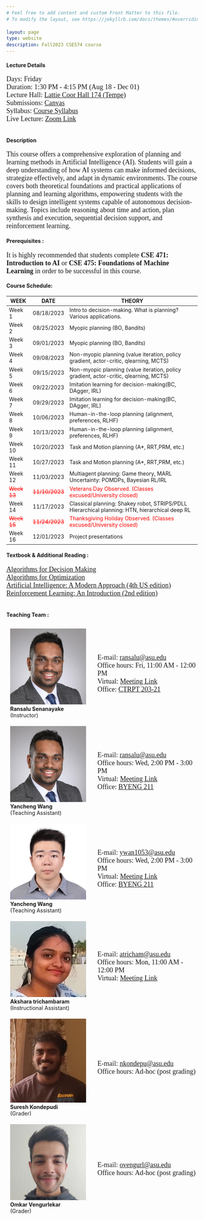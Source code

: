 ```yaml
---
# Feel free to add content and custom Front Matter to this file.
# To modify the layout, see https://jekyllrb.com/docs/themes/#overriding-theme-defaults

layout: page
type: website
description: Fall2023 CSE574 course
---
```

#### Lecture Details 
<font size='4' face='Times New Roman'>Days: Friday<br>
Duration: 1:30 PM - 4:15 PM (Aug 18 - Dec 01)<br>
Lecture Hall: <a href='http://www.asu.edu/map/interactive/?psCode=COOR' target='_blank'>Lattie Coor Hall 174 (Tempe)</a><br>
Submissions: <a href='https://canvas.asu.edu/courses/155869' target='_blank'>Canvas</a>
  <br>
Syllabus: <a href='https://canvas.asu.edu/courses/155869/files/folder/Syllabus' target='_blank'>Course Syllabus</a> <br>
Live Lecture: <a href='https://asu.zoom.us/j/84935914427' target='_blank'>Zoom Link</a> <br>
 </font>
  <br>
#### Description
<font size='4' face='Times New Roman'>This course offers a comprehensive exploration of planning and learning methods in Artificial Intelligence (AI). Students will gain a deep understanding of how AI systems can make informed decisions, strategize effectively, and adapt in dynamic environments. The course covers both theoretical foundations and practical applications of planning and learning algorithms, empowering students with the skills to design intelligent systems capable of autonomous decision-making. Topics include reasoning about time and action, plan synthesis and execution, sequential decision support, and reinforcement learning. </font>
 <br>
#### Prerequisites : 
<font size='4' face='Times New Roman'>It is highly recommended that students complete <b>CSE 471: Introduction to AI </b> or <b>CSE 475: Foundations of Machine Learning </b> in order to be successful in this course. </font>
 <br>
#### Course Schedule: 

| WEEK     | DATE | THEORY   |
|----------|-----|--------------|
| Week 1  | 08/18/2023 | Intro to decision-making. What is planning? Various applications.                              |
| Week 2  | 08/25/2023 | Myopic planning (BO, Bandits)                                                                  |
| Week 3  | 09/01/2023 | Myopic planning (BO, Bandits)                                                                  |
| Week 4  | 09/08/2023 | Non-myopic planning (value iteration, policy gradient, actor-critic, qlearning, MCTS)          |
| Week 5  | 09/15/2023 | Non-myopic planning (value iteration, policy gradient, actor-critic, qlearning, MCTS)          |
| Week 6  | 09/22/2023 | Imitation learning for decision-making(BC, DAgger, IRL)                                        |
| Week 7  | 09/29/2023 | Imitation learning for decision-making(BC, DAgger, IRL)                                        |
| Week 8  | 10/06/2023 | Human-in-the-loop planning (alignment, preferences, RLHF)                                      |
| Week 9  | 10/13/2023 | Human-in-the-loop planning (alignment, preferences, RLHF)                                      |
| Week 10 | 10/20/2023 | Task and Motion planning (A*, RRT,PRM, etc.)                                                   |
| Week 11 | 10/27/2023 | Task and Motion planning (A*, RRT,PRM, etc.)                                                   |
| Week 12 | 11/03/2023 | Multiagent planning: Game theory, MARL Uncertainty: POMDPs, Bayesian RL/IRL                    |
| <span style="color:red; text-decoration:line-through;">Week 13</span> | <span style="color:red; text-decoration:line-through;">11/10/2023</span> |<span style="color:red;">Veterans Day Observed. (Classes excused/University closed)</span>                                          |
| Week 14 | 11/17/2023 | Classical planning: Shakey robot, STRIPS/PDLL Hierarchical planning: HTN, hierarchical deep RL |
| <span style="color:red; text-decoration:line-through;">Week 15</span> | <span style="color:red; text-decoration:line-through;">11/24/2023</span> |<span style="color:red;">Thanksgiving Holiday Observed. (Classes excused/University closed)</span>                                          |
| Week 16 | 12/01/2023 | Project presentations                                                                          |






#### Textbook & Additional Reading : 
<font size='4' face='Times New Roman'><a href='https://algorithmsbook.com/files/dm.pdf' target='_blank'>Algorithms for Decision Making </a><br>
<a href='https://algorithmsbook.com/optimization/files/optimization.pdf' target='_blank'>Algorithms for Optimization</a> <br>
<a href='https://aima.cs.berkeley.edu/' target='_blank'>Artificial Intelligence: A Modern Approach (4th US edition)</a> <br>
<a href='https://www.andrew.cmu.edu/course/10-703/textbook/BartoSutton.pdf' target='_blank'> Reinforcement Learning: An Introduction (2nd edition)</a><br>
</font>
<br>
<style>
/* Common image size */
.img-container {
  display: inline-block;
  width: 200px; /* Set the desired width of the image */
  height: auto; /* Allow the height to adjust proportionally */
  margin: 10px; /* Optional margin for spacing between images */
}
.img-container img {
  width: 100%;
  height: 100%;
}
</style>

#### Teaching Team : <br>
 <div style="display: flex; align-items: center;">
  <div style="flex: 1; padding-right: 20px;">
    <figure class="img-container">
      <img src="/images/prof.jpeg" alt="prof">
      <figcaption><b>Ransalu Senanayake</b> <br>(Instructor)</figcaption>
    </figure>
  </div>
  <div style="flex: 2;">
    <font size='4' face='Times New Roman'>
      E-mail: <a href="mailto:ransalu@asu.edu">ransalu@asu.edu</a><br>
      Office hours: Fri, 11:00 AM - 12:00 PM <br>
      Virtual: <a href='https://asu.zoom.us/j/86531265486' target='_blank'>Meeting Link</a><br>
      Office: <a href='https://www.asu.edu/map/interactive/?psCode=CTRPT' target='_blank'>CTRPT 203-21</a><br>
    </font>
  </div>
</div>
 <div style="display: flex; align-items: center;">
  <div style="flex: 1; padding-right: 20px;">
    <figure class="img-container">
      <img src="images/prof.jpeg" alt="prof">
      <figcaption><b>Yancheng Wang</b> <br>(Teaching Assistant)</figcaption>
    </figure>
  </div>
  <div style="flex: 2;">
    <font size='4' face='Times New Roman'>
      E-mail: <a href="mailto:ransalu@asu.edu">ransalu@asu.edu</a><br>
      Office hours: Wed, 2:00 PM - 3:00 PM <br>
      Virtual: <a href='https://asu.zoom.us/j/7737185236' target='_blank'>Meeting Link</a><br>
      Office: <a href='https://www.asu.edu/map/interactive/?psCode=BYENG' target='_blank'>BYENG 211</a><br>
    </font>
  </div>
</div>
 <div style="display: flex; align-items: center;">
  <div style="flex: 1; padding-right: 20px;">
    <figure class="img-container">
      <img src="images/yancheng.jpg" alt="Yancheng Wang">
      <figcaption><b>Yancheng Wang</b> <br>(Teaching Assistant)</figcaption>
    </figure>
  </div>
  <div style="flex: 2;">
    <font size='4' face='Times New Roman'>
      E-mail: <a href="mailto:ywan1053@asu.edu">ywan1053@asu.edu</a><br>
      Office hours: Wed, 2:00 PM - 3:00 PM <br>
      Virtual: <a href='https://asu.zoom.us/j/7737185236' target='_blank'>Meeting Link</a><br>
      Office: <a href='https://www.asu.edu/map/interactive/?psCode=BYENG' target='_blank'>BYENG 211</a><br>
    </font>
  </div>
</div>

 <div style="display: flex; align-items: center;">
  <div style="flex: 1; padding-right: 20px;">
    <figure class="img-container">
      <img src="images/akshara.jpeg" alt="Akshara">
      <figcaption><b>Akshara trichambaram</b> <br>(Instructional Assistant)</figcaption>
    </figure>
  </div>
  <div style="flex: 2;">
    <font size='4' face='Times New Roman'>
      E-mail: <a href="mailto:atricham@asu.edu">atricham@asu.edu</a><br>
      Office hours: Mon, 11:00 AM - 12:00 PM <br>
      Virtual: <a href='https://asu.zoom.us/j/83254800465' target='_blank'>Meeting Link</a><br>
    </font>
  </div>
</div>

 <div style="display: flex; align-items: center;">
  <div style="flex: 1; padding-right: 20px;">
    <figure class="img-container">
      <img src="images/suresh.jpeg" alt="suresh">
      <figcaption><b>Suresh Kondepudi</b> <br>(Grader)</figcaption>
    </figure>
  </div>
  <div style="flex: 2;">
    <font size='4' face='Times New Roman'>
      E-mail: <a href="mailto:nkondepu@asu.edu">nkondepu@asu.edu</a><br>
      Office hours: Ad-hoc (post grading)
    </font>
  </div>
</div>
 <div style="display: flex; align-items: center;">
  <div style="flex: 1; padding-right: 20px;">
    <figure class="img-container">
      <img src="images/omkar.jpg" alt="omkar">
      <figcaption><b>Omkar Vengurlekar</b> <br>(Grader)</figcaption>
    </figure>
  </div>
  <div style="flex: 2;">
    <font size='4' face='Times New Roman'>
      E-mail: <a href="mailto:ovengurl@asu.edu">ovengurl@asu.edu</a><br>
      Office hours: Ad-hoc (post grading)
    </font>
  </div>
</div>






